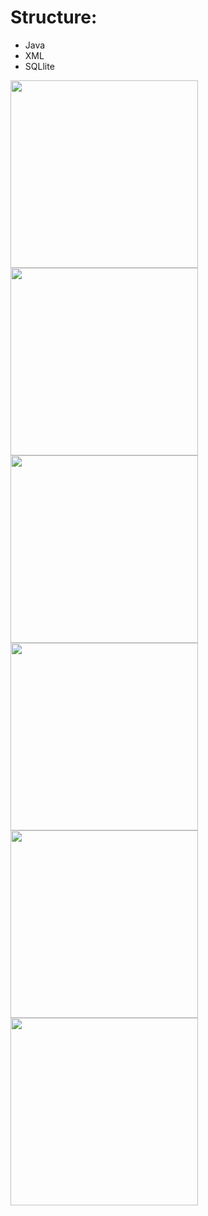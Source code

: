 
# Structure:

* Java 
* XML
* SQLlite




<img src="https://pp.userapi.com/c855236/v855236950/611ae/oNuujpMY4cQ.jpg" width="300">
<img src="https://pp.userapi.com/c850328/v850328950/166d8d/57R_pzYYWZM.jpg" width="300">
<img src="https://pp.userapi.com/c850428/v850428950/13b288/ecOvN_pC7ow.jpg" width="300">
<img src="https://pp.userapi.com/c852128/v852128950/13ab5f/VGeijgx3GV4.jpg" width="300">
<img src="https://pp.userapi.com/c853520/v853520950/66539/093QnApX3AQ.jpg" width="300">
<img src="https://pp.userapi.com/c849124/v849124950/1b3a88/CyvkHxMuqa0.jpg" width="300">




